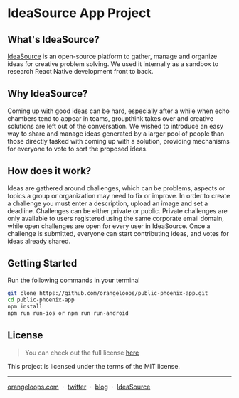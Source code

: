 # IdeaSource App Project

## What's IdeaSource?

[IdeaSource](https://ideasource.io/) is an open-source platform to gather, manage and organize ideas for creative problem solving. We used it internally as a sandbox to research React Native development front to back.

## Why IdeaSource?

Coming up with good ideas can be hard, especially after a while when echo chambers tend to appear in teams, groupthink takes over and creative solutions are left out of the conversation. We wished to introduce an easy way to share and manage ideas generated by a larger pool of people than those directly tasked with coming up with a solution, providing mechanisms for everyone to vote to sort the proposed ideas. 

## How does it work?

Ideas are gathered around challenges, which can be problems, aspects or topics a group or organization may need to fix or improve. In order to create a challenge you must enter a description, upload an image and set a deadline. Challenges can be either private or public. Private challenges are only available to users registered using the same corporate email domain, while open challenges are open for every user in IdeaSource. Once a challenge is submitted, everyone can start contributing ideas, and votes for ideas already shared.

## Getting Started

Run the following commands in your terminal

```bash
git clone https://github.com/orangeloops/public-phoenix-app.git
cd public-phoenix-app
npm install
npm run run-ios or npm run run-android
```

## License
>You can check out the full license [here](https://github.com/orangeloops/public-phoenix-app/blob/develop/LICENSE)

This project is licensed under the terms of the MIT license.

---

[orangeloops.com](https://www.orangeloops.com/) &nbsp;&middot;&nbsp;
[twitter](https://twitter.com/orangeloopsinc/) &nbsp;&middot;&nbsp;
[blog](https://orangeloops.com/blog/) &nbsp;&middot;&nbsp;
[IdeaSource](https://ideasource.io/)
